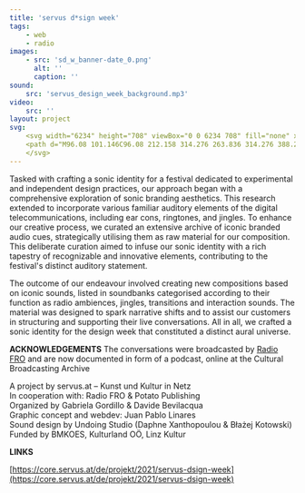 ```yaml
---
title: 'servus d*sign week'
tags:
    - web
    - radio
images:
    - src: 'sd_w_banner-date_0.png'
      alt: ''
      caption: ''
sound:
    src: 'servus_design_week_background.mp3'
video:
    src: ''
layout: project
svg:
    <svg width="6234" height="708" viewBox="0 0 6234 708" fill="none" xmlns="http://www.w3.org/2000/svg">
    <path d="M96.08 101.146C96.08 212.158 314.276 263.836 314.276 388.246C314.276 459.702 260.046 511.38 146.482 511.38C57.162 511.38 2.932 483.946 2.932 433.544C2.932 395.264 41.212 369.106 41.212 341.034C41.212 321.894 1.018 309.134 1.018 309.134L2.932 304.03C2.932 304.03 113.306 322.532 113.306 376.124C113.306 404.196 99.27 420.784 99.27 443.114C99.27 469.272 118.41 505 158.604 505C191.142 505 222.404 485.86 222.404 424.612C222.404 295.736 0.38 247.886 0.38 129.218C0.38 50.744 92.252 20.12 170.088 20.12C265.788 20.12 309.81 59.676 309.81 90.938C309.81 150.91 180.296 115.182 223.042 178.344L219.852 180.896C142.016 131.132 207.73 112.63 207.73 68.608C207.73 46.278 189.866 26.5 160.518 26.5C125.428 26.5 96.08 62.228 96.08 101.146ZM681.609 262.56C681.609 346.776 404.717 370.382 465.965 455.874C483.829 480.756 509.987 493.516 542.526 493.516C634.397 493.516 663.746 388.884 663.746 388.884L670.763 392.074C670.763 392.074 643.329 511.38 521.471 511.38C412.373 511.38 342.831 443.752 342.831 339.758C342.831 239.592 424.495 168.774 541.249 168.774C634.397 168.774 681.609 221.728 681.609 262.56ZM443.635 406.11C476.173 365.278 598.67 342.948 598.67 238.954C598.67 205.778 585.272 174.516 546.353 174.516C488.933 174.516 435.979 229.384 435.979 339.758C435.979 364.64 438.531 386.97 443.635 406.11ZM913.363 175.154C1006.51 175.154 1035.86 202.588 1035.86 243.42C1035.86 315.514 875.083 345.5 949.729 402.282L947.815 407.386C947.815 407.386 875.083 386.97 875.083 341.034C875.083 284.252 965.679 262.56 965.679 208.33C965.679 186.638 951.643 180.896 919.743 180.896C848.287 180.896 829.147 210.882 829.147 255.542V453.322C829.147 489.05 844.459 498.62 882.739 498.62V505H681.769V498.62C720.049 498.62 735.999 489.05 735.999 453.322V226.832C735.999 191.104 720.049 180.896 681.769 180.896V175.154H913.363ZM1216.7 175.154C1313.68 175.154 1359.61 173.878 1375.56 233.85C1391.51 293.822 1314.95 511.38 1180.34 511.38C998.506 511.38 1173.32 205.778 1041.89 180.896V175.154H1120.36C1271.57 175.154 1143.97 482.67 1219.25 482.67C1351.32 482.67 1383.22 180.896 1217.98 180.896L1216.7 175.154ZM1792.56 180.896C1754.28 180.896 1738.33 191.104 1738.33 226.832V453.322C1738.33 489.05 1754.28 498.62 1792.56 498.62V505H1591.59V498.62C1629.23 498.62 1645.18 489.05 1645.18 453.322V281.7C1628.6 342.31 1571.81 511.38 1473.56 511.38C1416.14 511.38 1389.98 482.67 1389.98 440.562C1389.98 388.884 1455.7 330.826 1455.7 267.664C1455.7 215.348 1420.61 180.896 1371.48 180.896V175.154H1467.18C1511.84 175.154 1547.57 210.882 1547.57 255.542C1547.57 323.808 1489.51 392.074 1489.51 437.372C1489.51 457.788 1499.08 469.91 1513.12 469.91C1589.68 469.91 1645.18 258.094 1645.18 258.094V226.832C1645.18 191.104 1629.23 180.896 1591.59 180.896V175.154H1792.56V180.896ZM1905.91 229.384C1905.91 317.428 2094.12 328.274 2094.12 425.888C2094.12 489.688 2015.01 511.38 1941 511.38C1863.8 511.38 1813.4 495.43 1813.4 453.322C1813.4 413.128 1871.46 375.486 1807.66 353.156V348.052C1807.66 348.052 1924.41 365.278 1924.41 409.3C1924.41 436.096 1902.08 448.856 1902.08 477.566C1902.08 491.602 1919.95 505 1942.92 505C1987.58 505 2000.97 475.014 2000.97 454.598C2000.97 347.414 1812.76 339.758 1812.76 249.162C1812.76 190.466 1891.24 168.774 1975.45 168.774C2045 168.774 2081.36 189.19 2081.36 214.072C2081.36 249.8 2011.18 263.836 1951.85 263.836V257.456C1972.9 257.456 1988.21 242.782 1988.21 215.348C1988.21 194.294 1974.82 174.516 1949.3 174.516C1918.67 174.516 1905.91 202.588 1905.91 229.384ZM2480.53 26.5C2581.33 26.5 2685.97 104.336 2685.97 268.94C2685.97 441.2 2589.63 511.38 2492.65 511.38C2432.04 511.38 2397.59 483.308 2350.38 483.308C2311.46 483.308 2292.32 503.724 2292.32 503.724L2289.13 499.896C2289.13 499.896 2329.96 467.358 2329.96 376.124V78.178C2329.96 42.45 2314.65 32.88 2276.37 32.88V26.5H2480.53ZM2463.3 485.86C2543.69 485.86 2583.89 401.644 2583.89 265.75C2583.89 115.182 2525.83 32.88 2469.05 32.88C2430.77 32.88 2425.66 65.418 2425.66 120.286V325.084C2425.66 432.268 2336.34 471.824 2336.34 471.824C2398.23 471.824 2427.58 485.86 2463.3 485.86ZM2897.85 20.12L2885.09 142.616L3007.59 108.164L3016.52 166.86L2899.13 176.43L2975.05 277.234L2920.18 307.22L2865.95 195.57L2816.83 307.22L2760.04 277.234L2834.69 176.43L2718.57 166.86L2727.51 108.164L2848.73 142.616L2835.33 20.12H2897.85ZM3140.79 229.384C3140.79 317.428 3329 328.274 3329 425.888C3329 489.688 3249.89 511.38 3175.88 511.38C3098.68 511.38 3048.28 495.43 3048.28 453.322C3048.28 413.128 3106.34 375.486 3042.54 353.156V348.052C3042.54 348.052 3159.29 365.278 3159.29 409.3C3159.29 436.096 3136.96 448.856 3136.96 477.566C3136.96 491.602 3154.83 505 3177.79 505C3222.45 505 3235.85 475.014 3235.85 454.598C3235.85 347.414 3047.64 339.758 3047.64 249.162C3047.64 190.466 3126.12 168.774 3210.33 168.774C3279.87 168.774 3316.24 189.19 3316.24 214.072C3316.24 249.8 3246.06 263.836 3186.73 263.836V257.456C3207.78 257.456 3223.09 242.782 3223.09 215.348C3223.09 194.294 3209.69 174.516 3184.17 174.516C3153.55 174.516 3140.79 202.588 3140.79 229.384ZM3442.98 120.286C3409.81 120.286 3383.01 93.49 3383.01 60.952C3383.01 27.776 3409.81 0.979986 3442.98 0.979986C3475.52 0.979986 3502.32 27.776 3502.32 60.952C3502.32 93.49 3475.52 120.286 3442.98 120.286ZM3489.56 453.322C3489.56 489.05 3504.87 498.62 3543.15 498.62V505H3342.18V498.62C3380.46 498.62 3396.41 489.05 3396.41 453.322V226.832C3396.41 191.104 3380.46 180.896 3342.18 180.896V175.154H3489.56V453.322ZM3894.46 78.816C3937.85 78.816 3950.61 140.702 3950.61 140.702L3945.5 143.892C3945.5 143.892 3936.57 126.028 3909.14 126.028C3881.06 126.028 3868.94 144.53 3865.75 167.498C3862.56 191.742 3870.22 215.986 3885.53 234.488C3904.03 256.818 3912.96 282.338 3912.96 308.496C3912.96 376.762 3851.08 445.028 3729.22 445.028C3702.42 445.028 3676.27 439.924 3652.66 430.992C3617.57 440.562 3613.1 515.208 3662.87 515.208C3727.31 515.208 3756.02 459.702 3821.09 459.702C3868.3 459.702 3906.58 488.412 3906.58 541.366C3906.58 591.13 3870.22 642.17 3788.55 642.17C3708.8 642.17 3691.58 616.012 3617.57 616.012C3538.46 616.012 3523.78 670.88 3555.68 702.142L3548.67 707.246C3497.63 654.292 3491.25 549.022 3580.57 549.022C3644.37 549.022 3665.42 621.754 3744.53 621.754C3823.64 621.754 3815.99 504.362 3760.48 504.362C3704.98 504.362 3685.84 536.9 3623.31 536.9C3581.84 536.9 3559.51 517.76 3559.51 494.154C3559.51 452.684 3621.4 433.544 3645.64 427.802C3588.86 403.558 3548.67 356.346 3548.67 308.496C3548.67 277.234 3572.91 264.474 3594.6 264.474C3636.07 264.474 3659.04 300.202 3704.34 300.202C3733.05 300.202 3733.69 284.252 3713.27 277.234C3683.92 267.026 3606.72 252.352 3606.72 220.452C3606.72 195.57 3661.59 175.154 3734.32 175.154C3789.83 175.154 3832.58 189.828 3861.92 212.158C3836.4 157.928 3833.21 78.816 3894.46 78.816ZM3813.44 308.496C3813.44 240.23 3795.57 180.896 3735.6 180.896C3701.15 180.896 3674.35 200.036 3674.35 225.556C3674.35 247.248 3695.41 263.836 3727.94 274.044C3776.43 288.718 3787.28 314.876 3745.81 314.876C3734.32 314.876 3718.37 312.962 3697.32 307.858C3686.47 305.306 3676.27 302.116 3668.61 302.116C3655.85 302.116 3648.19 309.772 3648.19 339.12C3648.19 379.314 3671.8 439.286 3729.22 439.286C3793.66 439.286 3813.44 379.314 3813.44 308.496ZM4261.59 412.49C4261.59 464.806 4296.68 498.62 4345.81 498.62V505H4272.44C4209.28 505 4169.72 471.186 4169.72 407.386C4169.72 340.396 4227.78 287.442 4227.78 242.144C4227.78 222.366 4218.21 210.244 4204.17 210.244C4127.61 210.244 4072.11 422.06 4072.11 422.06V453.322C4072.11 489.05 4087.42 498.62 4125.7 498.62V505H3924.73V498.62C3963.01 498.62 3978.96 489.05 3978.96 453.322V226.832C3978.96 191.104 3963.01 180.896 3924.73 180.896V175.154H4125.7V180.896C4087.42 180.896 4072.11 191.104 4072.11 226.832V398.454C4088.69 337.844 4144.84 168.774 4243.73 168.774C4301.15 168.774 4327.31 197.484 4327.31 239.592C4327.31 290.632 4261.59 349.328 4261.59 412.49ZM5138.63 94.128C5138.63 201.312 4974.02 348.69 5023.15 505H4913.41L4852.8 286.166C4822.82 367.83 4803.04 450.132 4824.09 505H4713.72L4596.33 78.178C4586.76 42.45 4566.34 32.88 4528.06 32.88V26.5H4932.55V32.88C4894.27 32.88 4881.51 42.45 4891.08 78.178L4912.78 156.014C4942.76 102.422 4999.54 20.12 5066.53 20.12C5112.47 20.12 5138.63 50.744 5138.63 94.128ZM4793.47 447.58C4798.57 397.816 4824.73 327.636 4845.79 260.646L4795.38 78.178C4785.81 43.726 4766.67 32.88 4730.31 32.88C4694.58 32.88 4682.46 43.726 4692.03 78.178L4793.47 447.58ZM5025.06 73.074C4981.68 73.074 4940.85 133.046 4917.88 175.792L4993.16 447.58C5000.82 364.002 5071 219.814 5071 135.598C5071 86.472 5053.14 73.074 5025.06 73.074ZM5454.77 262.56C5454.77 346.776 5177.88 370.382 5239.13 455.874C5256.99 480.756 5283.15 493.516 5315.69 493.516C5407.56 493.516 5436.91 388.884 5436.91 388.884L5443.93 392.074C5443.93 392.074 5416.49 511.38 5294.63 511.38C5185.54 511.38 5115.99 443.752 5115.99 339.758C5115.99 239.592 5197.66 168.774 5314.41 168.774C5407.56 168.774 5454.77 221.728 5454.77 262.56ZM5216.8 406.11C5249.34 365.278 5371.83 342.948 5371.83 238.954C5371.83 205.778 5358.43 174.516 5319.52 174.516C5262.1 174.516 5209.14 229.384 5209.14 339.758C5209.14 364.64 5211.69 386.97 5216.8 406.11ZM5825.48 262.56C5825.48 346.776 5548.59 370.382 5609.84 455.874C5627.7 480.756 5653.86 493.516 5686.4 493.516C5778.27 493.516 5807.62 388.884 5807.62 388.884L5814.64 392.074C5814.64 392.074 5787.2 511.38 5665.35 511.38C5556.25 511.38 5486.71 443.752 5486.71 339.758C5486.71 239.592 5568.37 168.774 5685.12 168.774C5778.27 168.774 5825.48 221.728 5825.48 262.56ZM5587.51 406.11C5620.05 365.278 5742.54 342.948 5742.54 238.954C5742.54 205.778 5729.15 174.516 5690.23 174.516C5632.81 174.516 5579.85 229.384 5579.85 339.758C5579.85 364.64 5582.41 386.97 5587.51 406.11ZM6076.53 323.17C6076.53 354.432 6181.16 498.62 6233.48 498.62V505H6107.79C6043.99 505 5994.23 393.35 5994.23 365.916C5994.23 326.36 6107.15 277.234 6107.15 226.194C6107.15 213.434 6098.86 205.14 6080.99 205.14C6035.7 205.14 5988.48 282.976 5966.15 324.446V453.322C5966.15 489.05 5982.1 498.62 6020.38 498.62V505H5819.41V498.62C5857.69 498.62 5873.01 489.05 5873.01 453.322V78.178C5873.01 42.45 5857.69 32.88 5819.41 32.88V26.5H6020.38V32.88C5982.1 32.88 5966.15 42.45 5966.15 78.178V303.392C5991.67 252.352 6044.63 175.154 6132.03 175.154C6170.31 175.154 6200.3 191.104 6200.3 210.882C6200.3 268.94 6076.53 270.216 6076.53 323.17Z" />
    </svg>
---
```


Tasked with crafting a sonic identity for a festival dedicated to experimental and independent design practices, our approach began with a comprehensive exploration of sonic branding aesthetics. This research extended to incorporate various familiar auditory elements of the digital telecommunications, including ear cons, ringtones, and jingles. To enhance our creative process, we curated an extensive archive of iconic branded audio cues, strategically utilising them as raw material for our composition. This deliberate curation aimed to infuse our sonic identity with a rich tapestry of recognizable and innovative elements, contributing to the festival's distinct auditory statement.

The outcome of our endeavour involved creating new compositions based on iconic sounds, listed in soundbanks categorised according to their function as radio ambiences, jingles, transitions and interaction sounds. The material was designed to spark narrative shifts and to assist our customers in structuring and supporting their live conversations. All in all, we crafted a sonic identity for the design week that constituted a distinct aural universe.

<div class="project-extras" markdown="1">

**ACKNOWLEDGEMENTS**
The conversations were broadcasted by [Radio FRO](https://fro.at) and are now documented in form of a podcast, online at the Cultural Broadcasting Archive

A project by servus.at – Kunst und Kultur in Netz<br/>
In cooperation with: Radio FRO & Potato Publishing<br/>
Organized by Gabriela Gordillo & Davide Bevilacqua<br/>
Graphic concept and webdev: Juan Pablo Linares<br/>
Sound design by Undoing Studio (Daphne Xanthopoulou & Błażej Kotowski)<br/>
Funded by BMKOES, Kulturland OÖ, Linz Kultur

**LINKS**

[https://core.servus.at/de/projekt/2021/servus-dsign-week](https://core.servus.at/de/projekt/2021/servus-dsign-week)

</div>
